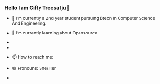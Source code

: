 ### Hello I am Gifty Treesa Iju👋


- 🔭 I’m currently a 2nd year student pursuing Btech in Computer Science And Engineering.
- 🌱 I’m currently learning about Opensource
-
-

- 📫 How to reach me:
- 😄 Pronouns: She/Her
-
